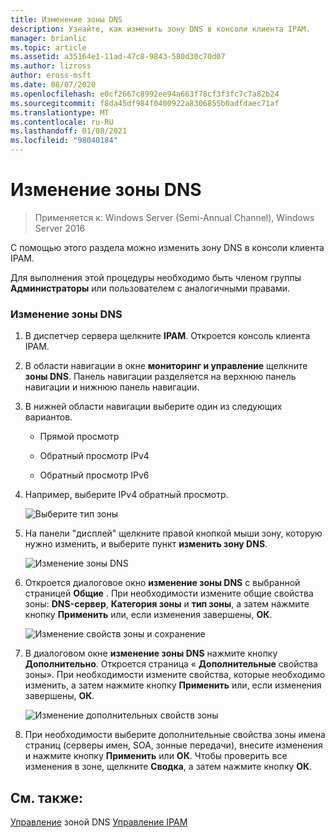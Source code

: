 ```yaml
---
title: Изменение зоны DNS
description: Узнайте, как изменить зону DNS в консоли клиента IPAM.
manager: brianlic
ms.topic: article
ms.assetid: a35164e1-11ad-47c8-9843-580d30c70d07
ms.author: lizross
author: eross-msft
ms.date: 08/07/2020
ms.openlocfilehash: e0cf2667c8992ee94a663f78cf3f3fc7c7a82b24
ms.sourcegitcommit: f8da45df984f0400922a8306855b0adfdaec71af
ms.translationtype: MT
ms.contentlocale: ru-RU
ms.lasthandoff: 01/08/2021
ms.locfileid: "98040184"
---
```

# <a name="edit-a-dns-zone"></a>Изменение зоны DNS

>Применяется к: Windows Server (Semi-Annual Channel), Windows Server 2016

С помощью этого раздела можно изменить зону DNS в консоли клиента IPAM.

Для выполнения этой процедуры необходимо быть членом группы **Администраторы** или пользователем с аналогичными правами.

### <a name="to-edit-a-dns-zone"></a>Изменение зоны DNS

1.  В диспетчер сервера щелкните **IPAM**. Откроется консоль клиента IPAM.

2.  В области навигации в окне **мониторинг и управление** щелкните **зоны DNS**. Панель навигации разделяется на верхнюю панель навигации и нижнюю панель навигации.

3.  В нижней области навигации выберите один из следующих вариантов.

    -   Прямой просмотр

    -   Обратный просмотр IPv4

    -   Обратный просмотр IPv6

4.  Например, выберите IPv4 обратный просмотр.

    ![Выберите тип зоны](../../media/Edit-a-DNS-Zone/ipam_EditZone_01.jpg)

5.  На панели "дисплей" щелкните правой кнопкой мыши зону, которую нужно изменить, и выберите пункт **изменить зону DNS**.

    ![Изменение зоны DNS](../../media/Edit-a-DNS-Zone/ipam_EditZone_02.jpg)

6.  Откроется диалоговое окно **изменение зоны DNS** с выбранной страницей **Общие** . При необходимости измените общие свойства зоны: **DNS-сервер**, **Категория зоны** и **тип зоны**, а затем нажмите кнопку **Применить** или, если изменения завершены, **ОК**.

    ![Изменение свойств зоны и сохранение](../../media/Edit-a-DNS-Zone/ipam_EditZone_03a.jpg)

7.  В диалоговом окне **изменение зоны DNS** нажмите кнопку **Дополнительно**. Откроется страница « **Дополнительные** свойства зоны». При необходимости измените свойства, которые необходимо изменить, а затем нажмите кнопку **Применить** или, если изменения завершены, **ОК**.

    ![Изменение дополнительных свойств зоны](../../media/Edit-a-DNS-Zone/ipam_EditZone_04a.jpg)

8.  При необходимости выберите дополнительные свойства зоны имена страниц (серверы имен, SOA, зонные передачи), внесите изменения и нажмите кнопку **Применить** или **ОК**. Чтобы проверить все изменения в зоне, щелкните **Сводка**, а затем нажмите кнопку **ОК**.

## <a name="see-also"></a>См. также:
[Управление](DNS-Zone-Management.md) 
 зоной DNS [Управление IPAM](Manage-IPAM.md)



